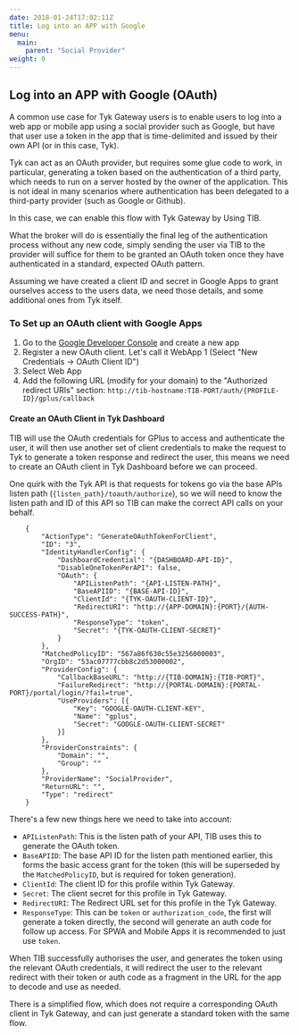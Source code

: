 ```yaml
---
date: 2018-01-24T17:02:11Z
title: Log into an APP with Google
menu:
  main:
    parent: "Social Provider"
weight: 0
---
```



## Log into an APP with Google (OAuth)

A common use case for Tyk Gateway users is to enable users to log into a web app or mobile app using a social provider such as Google, but have that user use a token in the app that is time-delimited and issued by their own API (or in this case, Tyk).

Tyk can act as an OAuth provider, but requires some glue code to work, in particular, generating a token based on the authentication of a third party, which needs to run on a server hosted by the owner of the application. This is not ideal in many scenarios where authentication has been delegated to a third-party provider (such as Google or Github).

In this case, we can enable this flow with Tyk Gateway by Using TIB.

What the broker will do is essentially the final leg of the authentication process without any new code, simply sending the user via TIB to the provider will suffice for them to be granted an OAuth token once they have authenticated in a standard, expected OAuth pattern.

Assuming we have created a client ID and secret in Google Apps to grant ourselves access to the users data, we need those details, and some additional ones from Tyk itself.

### To Set up an OAuth client with Google Apps

1. Go to the [Google Developer Console](https://console.developers.google.com/) and create a new app
2. Register a new OAuth client. Let's call it WebApp 1 (Select "New Credentials -> OAuth Client ID")
3. Select Web App
4. Add the following URL (modify for your domain) to the "Authorized redirect URIs" section: `http://tib-hostname:TIB-PORT/auth/{PROFILE-ID}/gplus/callback`

#### Create an OAuth Client in Tyk Dashboard

TIB will use the OAuth credentials for GPlus to access and authenticate the user, it will then use another set of client credentials to make the request to Tyk to generate a token response and redirect the user, this means we need to create an OAuth client in Tyk Dashboard before we can proceed.

One quirk with the Tyk API is that requests for tokens go via the base APIs listen path (`{listen_path}/toauth/authorize`), so we will need to know the listen path and ID of this API so TIB can make the correct API calls on your behalf.

```{.copyWrapper}
    {
        "ActionType": "GenerateOAuthTokenForClient",
        "ID": "3",
        "IdentityHandlerConfig": {
            "DashboardCredential": "{DASHBOARD-API-ID}",
            "DisableOneTokenPerAPI": false,
            "OAuth": {
                "APIListenPath": "{API-LISTEN-PATH}",
                "BaseAPIID": "{BASE-API-ID}",
                "ClientId": "{TYK-OAUTH-CLIENT-ID}",
                "RedirectURI": "http://{APP-DOMAIN}:{PORT}/{AUTH-SUCCESS-PATH}",
                "ResponseType": "token",
                "Secret": "{TYK-OAUTH-CLIENT-SECRET}"
            }
        },
        "MatchedPolicyID": "567a86f630c55e3256000003",
        "OrgID": "53ac07777cbb8c2d53000002",
        "ProviderConfig": {
            "CallbackBaseURL": "http://{TIB-DOMAIN}:{TIB-PORT}",
            "FailureRedirect": "http://{PORTAL-DOMAIN}:{PORTAL-PORT}/portal/login/?fail=true",
            "UseProviders": [{
                "Key": "GOOGLE-OAUTH-CLIENT-KEY",
                "Name": "gplus",
                "Secret": "GOOGLE-OAUTH-CLIENT-SECRET"
            }]
        },
        "ProviderConstraints": {
            "Domain": "",
            "Group": ""
        },
        "ProviderName": "SocialProvider",
        "ReturnURL": "",
        "Type": "redirect"
    }
```

There's a few new things here we need to take into account:

*   `APIListenPath`: This is the listen path of your API, TIB uses this to generate the OAuth token.
*   `BaseAPIID`: The base API ID for the listen path mentioned earlier, this forms the basic access grant for the token (this will be superseded by the `MatchedPolicyID`, but is required for token generation).
*   `ClientId`: The client ID for this profile within Tyk Gateway.
*   `Secret`: The client secret for this profile in Tyk Gateway.
*   `RedirectURI`: The Redirect URL set for this profile in the Tyk Gateway.
*   `ResponseType`: This can be `token` or `authorization_code`, the first will generate a token directly, the second will generate an auth code for follow up access. For SPWA and Mobile Apps it is recommended to just use `token`.

When TIB successfully authorises the user, and generates the token using the relevant OAuth credentials, it will redirect the user to the relevant redirect with their token or auth code as a fragment in the URL for the app to decode and use as needed.

There is a simplified flow, which does not require a corresponding OAuth client in Tyk Gateway, and can just generate a standard token with the same flow.
